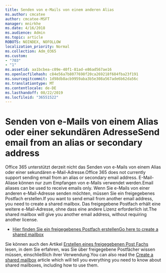 ```yaml
---
title: Senden von e-Mails von einem anderen Alias
ms.author: cmcatee
author: cmcatee-MSFT
manager: mnirkhe
ms.date: 4/16/2018
ms.audience: Admin
ms.topic: article
ROBOTS: NOINDEX, NOFOLLOW
localization_priority: Normal
ms.collection: Adm_O365
ms.custom:
- "703"
- "1"
ms.assetid: aa1bcbea-c09e-40f1-81ad-e86ad567ae16
ms.openlocfilehash: c84e56a7b8077698f20ca269218f684fba23f191
ms.sourcegitcommit: 1d98db8acb9959aba3b5e308a567ade6b62da56c
ms.translationtype: MT
ms.contentlocale: de-DE
ms.lasthandoff: 08/22/2019
ms.locfileid: "36551522"
---
```

# <a name="send-email-from-an-alias-or-secondary-address"></a><span data-ttu-id="39941-102">Senden von e-Mails von einem Alias oder einer sekundären Adresse</span><span class="sxs-lookup"><span data-stu-id="39941-102">Send email from an alias or secondary address</span></span>

<span data-ttu-id="39941-103">Office 365 unterstützt derzeit nicht das Senden von e-Mails von einem Alias oder einer sekundären e-Mail-Adresse.</span><span class="sxs-lookup"><span data-stu-id="39941-103">Office 365 does not currently support sending email from an alias or secondary email address.</span></span> <span data-ttu-id="39941-104">E-Mail-Aliase können nur zum Empfangen von e-Mails verwendet werden.</span><span class="sxs-lookup"><span data-stu-id="39941-104">Email aliases can be used to receive emails only.</span></span> <span data-ttu-id="39941-105">Wenn Sie e-Mails von einer anderen e-Mail-Adresse senden möchten, müssen Sie ein freigegebenes Postfach erstellen.</span><span class="sxs-lookup"><span data-stu-id="39941-105">If you want to send email from another email address, you need to create a shared mailbox.</span></span> <span data-ttu-id="39941-106">Das freigegebene Postfach erhält eine weitere e-Mail-Adresse, ohne dass eine andere Lizenz erforderlich ist.</span><span class="sxs-lookup"><span data-stu-id="39941-106">The shared mailbox will give you another email address, without requiring another license.</span></span>
  
- [<span data-ttu-id="39941-107">Hier finden Sie ein freigegebenes Postfach erstellen</span><span class="sxs-lookup"><span data-stu-id="39941-107">Go here to create a shared mailbox</span></span>](https://portal.office.com/AdminPortal/Home#/AssistedGuide/addemailoptions)

<span data-ttu-id="39941-108">Sie können auch den Artikel [Erstellen eines freigegebenen Post Fachs](https://docs.microsoft.com/office365/admin/email/create-a-shared-mailbox) lesen, in dem Sie erfahren, was Sie über freigegebene Postfächer wissen müssen, einschließlich ihrer Verwendung.</span><span class="sxs-lookup"><span data-stu-id="39941-108">You can also read the [Create a shared mailbox](https://docs.microsoft.com/office365/admin/email/create-a-shared-mailbox) article which will tell you everything you need to know about shared mailboxes, including how to use them.</span></span>